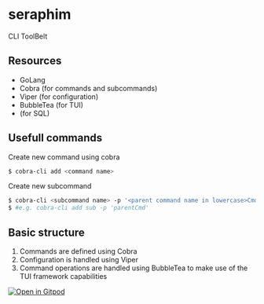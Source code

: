 # seraphim
CLI ToolBelt

## Resources
- GoLang
 - Cobra (for commands and subcommands)
 - Viper (for configuration)
 - BubbleTea (for TUI)
 - <X> (for SQL)

## Usefull commands
Create new command using cobra
```bash
$ cobra-cli add <command name>
```
Create new subcommand
```bash
$ cobra-cli <subcommand name> -p '<parent command name in lowercase>Cmd'
$ #e.g. cobra-cli add sub -p 'parentCmd'
```

## Basic structure
1. Commands are defined using Cobra
2. Configuration is handled using Viper
3. Command operations are handled using BubbleTea to make use of the TUI framework capabilities 

[![Open in Gitpod](https://gitpod.io/button/open-in-gitpod.svg)](https://gitpod.io/#https://github.com/IMNOTIKE/seraphim.git)